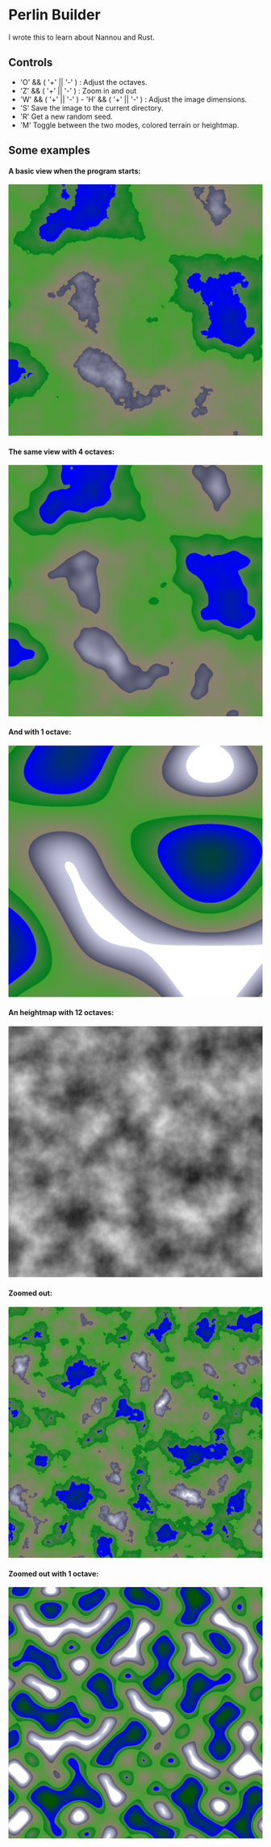 # Perlin Builder

I wrote this to learn about Nannou and Rust.

## Controls

- 'O' && ( '+' || '-' ) : Adjust the octaves.
- 'Z' && ( '+' || '-' ) : Zoom in and out
- 'W' && ( '+' || '-' )  - 'H' && ( '+' || '-' ) : Adjust the image dimensions.
- 'S' Save the image to the current directory.
- 'R' Get a new random seed.
- 'M' Toggle between the two modes, colored terrain or heightmap.

## Some examples

#### A basic view when the program starts:
![Example 6](/assets/perlin_s5.410421842378751_o16_163.jpeg)

#### The same view with 4 octaves:
![Example 5](/assets/perlin_s5.410421842378751_o4_165.jpeg)

#### And with 1 octave:
![Example 4](/assets/perlin_s5.410421842378751_o1_194.jpeg)

#### An heightmap with 12 octaves:
![Heightmap](/assets/perlin_s1.6384_o12_86.jpeg)

#### Zoomed out:
![Example 2](/assets/perlin_s1.6384_o12_159.jpeg)

#### Zoomed out with 1 octave:
![Example 3](/assets/perlin_s1.134647698758828_o1_145.jpeg)



